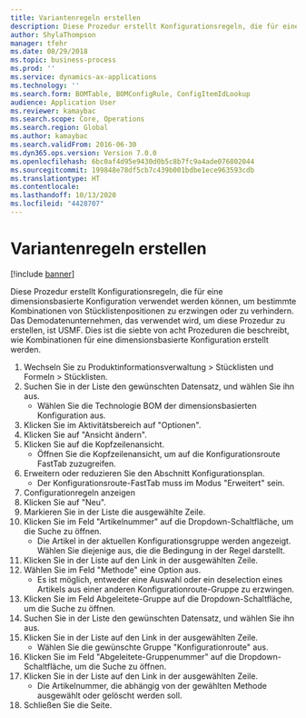 ```yaml
---
title: Variantenregeln erstellen
description: Diese Prozedur erstellt Konfigurationsregeln, die für eine dimensionsbasierte Konfiguration verwendet werden können, um bestimmte Kombinationen von Stücklistenpositionen zu erzwingen oder zu verhindern.
author: ShylaThompson
manager: tfehr
ms.date: 08/29/2018
ms.topic: business-process
ms.prod: ''
ms.service: dynamics-ax-applications
ms.technology: ''
ms.search.form: BOMTable, BOMConfigRule, ConfigItemIdLookup
audience: Application User
ms.reviewer: kamaybac
ms.search.scope: Core, Operations
ms.search.region: Global
ms.author: kamaybac
ms.search.validFrom: 2016-06-30
ms.dyn365.ops.version: Version 7.0.0
ms.openlocfilehash: 6bc0af4d95e9430d0b5c8b7fc9a4ade076802044
ms.sourcegitcommit: 199848e78df5cb7c439b001bdbe1ece963593cdb
ms.translationtype: HT
ms.contentlocale: 
ms.lasthandoff: 10/13/2020
ms.locfileid: "4428707"
---
```

# <a name="create-configuration-rules"></a>Variantenregeln erstellen

[!include [banner](../../includes/banner.md)]

Diese Prozedur erstellt Konfigurationsregeln, die für eine dimensionsbasierte Konfiguration verwendet werden können, um bestimmte Kombinationen von Stücklistenpositionen zu erzwingen oder zu verhindern. Das Demodatenunternehmen, das verwendet wird, um diese Prozedur zu erstellen, ist USMF. Dies ist die siebte von acht Prozeduren die beschreibt, wie Kombinationen für eine dimensionsbasierte Konfiguration erstellt werden.

1. Wechseln Sie zu Produktinformationsverwaltung > Stücklisten und Formeln > Stücklisten.
2. Suchen Sie in der Liste den gewünschten Datensatz, und wählen Sie ihn aus.
    * Wählen Sie die Technologie BOM der dimensionsbasierten Konfiguration aus.  
3. Klicken Sie im Aktivitätsbereich auf "Optionen".
4. Klicken Sie auf "Ansicht ändern".
5. Klicken Sie auf die Kopfzeilenansicht.
    * Öffnen Sie die Kopfzeilenansicht, um auf die Konfigurationsroute FastTab zuzugreifen.  
6. Erweitern oder reduzieren Sie den Abschnitt Konfigurationsplan.
    * Der Konfigurationsroute-FastTab muss im Modus "Erweitert" sein.  
7. Configurationregeln anzeigen
8. Klicken Sie auf "Neu".
9. Markieren Sie in der Liste die ausgewählte Zeile.
10. Klicken Sie im Feld "Artikelnummer" auf die Dropdown-Schaltfläche, um die Suche zu öffnen.
    * Die Artikel in der aktuellen Konfigurationsgruppe werden angezeigt. Wählen Sie diejenige aus, die die Bedingung in der Regel darstellt.  
11. Klicken Sie in der Liste auf den Link in der ausgewählten Zeile.
12. Wählen Sie im Feld "Methode" eine Option aus.
    * Es ist möglich, entweder eine Auswahl oder ein deselection eines Artikels aus einer anderen Konfigurationroute-Gruppe zu erzwingen.  
13. Klicken Sie im Feld Abgeleitete-Gruppe auf die Dropdown-Schaltfläche, um die Suche zu öffnen.
14. Suchen Sie in der Liste den gewünschten Datensatz, und wählen Sie ihn aus.
15. Klicken Sie in der Liste auf den Link in der ausgewählten Zeile.
    * Wählen Sie die gewünschte Gruppe "Konfigurationroute" aus.  
16. Klicken Sie im Feld "Abgeleitete-Gruppenummer" auf die Dropdown-Schaltfläche, um die Suche zu öffnen.
17. Klicken Sie in der Liste auf den Link in der ausgewählten Zeile.
    * Die Artikelnummer, die abhängig von der gewählten Methode ausgewählt oder gelöscht werden soll.  
18. Schließen Sie die Seite.

